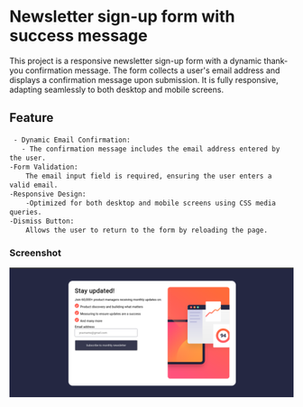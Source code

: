 #  Newsletter sign-up form with success message 

This project is a responsive newsletter sign-up form with a dynamic thank-you confirmation message. The form collects a user's email address and displays a confirmation message upon submission. It is fully responsive, adapting seamlessly to both desktop and mobile screens.

## Feature
     - Dynamic Email Confirmation:
       - The confirmation message includes the email address entered by the user.
    -Form Validation:
        The email input field is required, ensuring the user enters a valid email.
    -Responsive Design:
        -Optimized for both desktop and mobile screens using CSS media queries.
    -Dismiss Button:
        Allows the user to return to the form by reloading the page.



### Screenshot

![](./Preview%20Images/Desktop_preview_news_letter.png)
